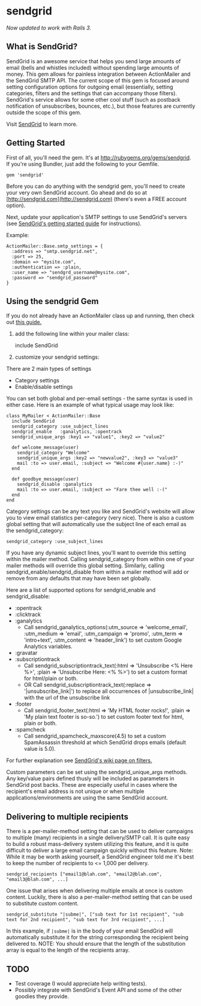 sendgrid
=========

_Now updated to work with Rails 3._

What is SendGrid?
-----------------

SendGrid is an awesome service that helps you send large amounts of email (bells and whistles included) without spending large amounts of money. This gem allows for painless integration between ActionMailer and the SendGrid SMTP API. The current scope of this gem is focused around setting configuration options for outgoing email (essentially, setting categories, filters and the settings that can accompany those filters). SendGrid's service allows for some other cool stuff (such as postback notification of unsubscribes, bounces, etc.), but those features are currently outside the scope of this gem.

Visit [SendGrid](http://sendgrid.com) to learn more.

Getting Started
---------------

First of all, you'll need the gem. It's at http://rubygems.org/gems/sendgrid. If you're using Bundler, just add the following to your Gemfile.

    gem 'sendgrid'


Before you can do anything with the sendgrid gem, you'll need to create your very own SendGrid account. Go ahead and do so at [http://sendgrid.com](http://sendgrid.com) (there's even a FREE account option).

Next, update your application's SMTP settings to use SendGrid's servers (see [SendGrid's getting started guide](http://wiki.sendgrid.com/doku.php?id=get_started) for instructions).

Example:

    ActionMailer::Base.smtp_settings = {
      :address => "smtp.sendgrid.net",
      :port => 25,
      :domain => "mysite.com",
      :authentication => :plain,
      :user_name => "sendgrd_username@mysite.com",
      :password => "sendgrid_password"
    }

Using the sendgrid Gem
----------------------

If you do not already have an ActionMailer class up and running, then check out [this guide.](http://guides.rubyonrails.org/action_mailer_basics.html#walkthrough-to-generating-a-mailer)

1) add the following line within your mailer class:

    include SendGrid


2) customize your sendgrid settings:

There are 2 main types of settings

* Category settings
* Enable/disable settings

You can set both global and per-email settings - the same syntax is used in either case.
Here is an example of what typical usage may look like:

    class MyMailer < ActionMailer::Base
      include SendGrid
      sendgrid_category :use_subject_lines
      sendgrid_enable   :ganalytics, :opentrack
      sendgrid_unique_args :key1 => "value1", :key2 => "value2"

      def welcome_message(user)
        sendgrid_category "Welcome"
        sendgrid_unique_args :key2 => "newvalue2", :key3 => "value3"
        mail :to => user.email, :subject => "Welcome #{user.name} :-)"
      end

      def goodbye_message(user)
        sendgrid_disable :ganalytics
        mail :to => user.email, :subject => "Fare thee well :-("
      end
    end

Category settings can be any text you like and SendGrid's website will allow you to view email statistics per-category (very nice). There is also a custom global setting that will automatically use the subject line of each email as the sendgrid\_category:

    sendgrid_category :use_subject_lines

If you have any dynamic subject lines, you'll want to override this setting within the mailer method. Calling sendgrid\_category from within one of your mailer methods will override this global setting. Similarly, calling sendgrid\_enable/sendgrid\_disable from within a mailer method will add or remove from any defaults that may have been set globally.

Here are a list of supported options for sendgrid\_enable and sendgrid\_disable:

* :opentrack
* :clicktrack
* :ganalytics
  * Call sendgrid\_ganalytics\_options(:utm_source => 'welcome_email', :utm_medium => 'email', :utm_campaign => 'promo', :utm_term => 'intro+text', :utm_content => 'header_link') to set custom Google Analytics variables.
* :gravatar
* :subscriptiontrack
  * Call sendgrid\_subscriptiontrack\_text(:html => 'Unsubscribe <% Here %>', :plain => 'Unsubscribe Here: <% %>') to set a custom format for html/plain or both.
  * OR Call sendgrid\_subscriptiontrack\_text(:replace => '|unsubscribe\_link|') to replace all occurrences of |unsubscribe\_link| with the url of the unsubscribe link
* :footer
  * Call sendgrid\_footer\_text(:html => 'My HTML footer rocks!', :plain => 'My plain text footer is so-so.') to set custom footer text for html, plain or both.
* :spamcheck
  * Call sendgrid\_spamcheck\_maxscore(4.5) to set a custom SpamAssassin threshold at which SendGrid drops emails (default value is 5.0).

For further explanation see [SendGrid's wiki page on filters.](http://wiki.sendgrid.com/doku.php?id=filters)

Custom parameters can be set using the sendgrid_unique_args methods.  Any key/value pairs defined thusly will
be included as parameters in SendGrid post backs.  These are especially useful in cases where the recipient's
email address is not unique or when multiple applications/environments are using the same SendGrid account.


Delivering to multiple recipients
---------------------------------

There is a per-mailer-method setting that can be used to deliver campaigns to multiple (many) recipients in a single delivery/SMTP call.
It is quite easy to build a robust mass-delivery system utilizing this feature, and it is quite difficult to deliver a large email campaign quickly without this feature.
Note: While it may be worth asking yourself, a SendGrid engineer told me it's best to keep the number of recipients to <= 1,000 per delivery.


    sendgrid_recipients ["email1@blah.com", "email2@blah.com", "email3@blah.com", ...]


One issue that arises when delivering multiple emails at once is custom content. Luckily, there is also a per-mailer-method setting that can be used to substitute custom content.


    sendgrid_substitute "|subme|", ["sub text for 1st recipient", "sub text for 2nd recipient", "sub text for 3rd recipient", ...]


In this example, if <code>|subme|</code> is in the body of your email SendGrid will automatically substitute it for the string corresponding the recipient being delivered to. NOTE: You should ensure that the length of the substitution array is equal to the length of the recipients array.


TODO
----

* Test coverage (I would appreciate help writing tests).
* Possibly integrate with SendGrid's Event API and some of the other goodies they provide.

